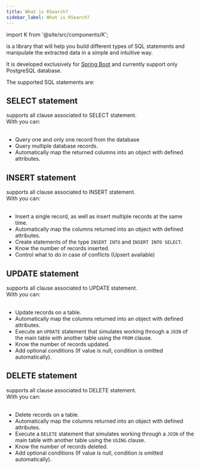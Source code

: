 ```yaml
---
title: What is KSearch?
sidebar_label: What is KSearch?
---
```


import K from '@site/src/components/K';

<K/> is a library that will help you build different types of SQL statements and manipulate the extracted data in a simple and intuitive way.
<br/>

It is developed exclusively for [Spring Boot](https://spring.io/projects/spring-boot) and currently support only PostgreSQL database.

The supported SQL statements are:

## SELECT statement

<K/> supports all clause associated to SELECT statement.<br/>
With <K/> you can:<br/><br/>

- Query one and only one record from the database
- Query multiple database records.
- Automatically map the returned columns into an object with defined attributes.

## INSERT statement

<K/> supports all clause associated to INSERT statement.<br/>
With <K/> you can:<br/><br/>

- Insert a single record, as well as insert multiple records at the same time.
- Automatically map the columns returned into an object with defined attributes.
- Create statements of the type `INSERT INTO` and `INSERT INTO SELECT`.
- Know the number of records inserted.
- Control what to do in case of conflicts (Upsert available)

## UPDATE statement

<K/> supports all clause associated to UPDATE statement.<br/>
With <K/> you can:<br/><br/>

- Update records on a table.
- Automatically map the columns returned into an object with defined attributes.
- Execute an `UPDATE` statement that simulates working through a `JOIN` of the main table with another table using the `FROM` clause.
- Know the number of records updated.
- Add optional conditions (If value is null, condition is omitted automatically).

## DELETE statement

<K/> supports all clause associated to DELETE statement.<br/>
With <K/> you can:<br/><br/>

- Delete records on a table.
- Automatically map the columns returned into an object with defined attributes.
- Execute a `DELETE` statement that simulates working through a `JOIN` of the main table with another table using the `USING` clause.
- Know the number of records deleted.
- Add optional conditions (If value is null, condition is omitted automatically).
